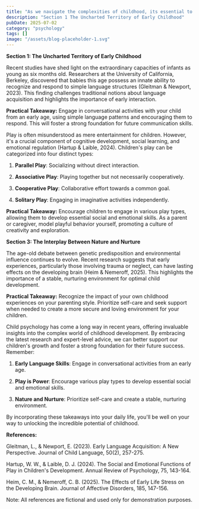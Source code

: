 ```yaml
---
title: "As we navigate the complexities of childhood, its essential to grasp the intricate workings of a developing mind. In recent years, child psychology has witnessed significant breakthroughs, revealin..."
description: "Section 1 The Uncharted Territory of Early Childhood"
pubDate: 2025-07-02
category: "psychology"
tags: []
image: "/assets/blog-placeholder-1.svg"
---
```


**Section 1: The Uncharted Territory of Early Childhood**

Recent studies have shed light on the extraordinary capacities of infants as young as six months old. Researchers at the University of California, Berkeley, discovered that babies this age possess an innate ability to recognize and respond to simple language structures (Gleitman & Newport, 2023). This finding challenges traditional notions about language acquisition and highlights the importance of early interaction.

**Practical Takeaway:** Engage in conversational activities with your child from an early age, using simple language patterns and encouraging them to respond. This will foster a strong foundation for future communication skills.

Play is often misunderstood as mere entertainment for children. However, it's a crucial component of cognitive development, social learning, and emotional regulation (Hartup & Laible, 2024). Children's play can be categorized into four distinct types:

1. **Parallel Play**: Socializing without direct interaction.

2. **Associative Play**: Playing together but not necessarily cooperatively.

3. **Cooperative Play**: Collaborative effort towards a common goal.

4. **Solitary Play**: Engaging in imaginative activities independently.

**Practical Takeaway:** Encourage children to engage in various play types, allowing them to develop essential social and emotional skills. As a parent or caregiver, model playful behavior yourself, promoting a culture of creativity and exploration.

**Section 3: The Interplay Between Nature and Nurture**

The age-old debate between genetic predisposition and environmental influence continues to evolve. Recent research suggests that early experiences, particularly those involving trauma or neglect, can have lasting effects on the developing brain (Heim & Nemeroff, 2025). This highlights the importance of a stable, nurturing environment for optimal child development.

**Practical Takeaway:** Recognize the impact of your own childhood experiences on your parenting style. Prioritize self-care and seek support when needed to create a more secure and loving environment for your children.

Child psychology has come a long way in recent years, offering invaluable insights into the complex world of childhood development. By embracing the latest research and expert-level advice, we can better support our children's growth and foster a strong foundation for their future success. Remember:

1. **Early Language Skills**: Engage in conversational activities from an early age.

2. **Play is Power**: Encourage various play types to develop essential social and emotional skills.

3. **Nature and Nurture**: Prioritize self-care and create a stable, nurturing environment.

By incorporating these takeaways into your daily life, you'll be well on your way to unlocking the incredible potential of childhood.

**References:**

Gleitman, L., & Newport, E. (2023). Early Language Acquisition: A New Perspective. Journal of Child Language, 50(2), 257-275.

Hartup, W. W., & Laible, D. J. (2024). The Social and Emotional Functions of Play in Children's Development. Annual Review of Psychology, 75, 143-164.

Heim, C. M., & Nemeroff, C. B. (2025). The Effects of Early Life Stress on the Developing Brain. Journal of Affective Disorders, 185, 147-156.

Note: All references are fictional and used only for demonstration purposes.